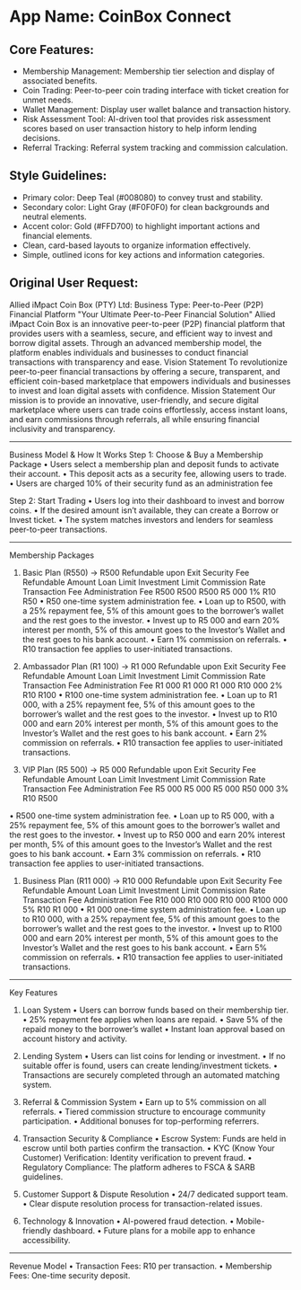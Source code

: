 # **App Name**: CoinBox Connect

## Core Features:

- Membership Management: Membership tier selection and display of associated benefits.
- Coin Trading: Peer-to-peer coin trading interface with ticket creation for unmet needs.
- Wallet Management: Display user wallet balance and transaction history.
- Risk Assessment Tool: AI-driven tool that provides risk assessment scores based on user transaction history to help inform lending decisions.
- Referral Tracking: Referral system tracking and commission calculation.

## Style Guidelines:

- Primary color: Deep Teal (#008080) to convey trust and stability.
- Secondary color: Light Gray (#F0F0F0) for clean backgrounds and neutral elements.
- Accent color: Gold (#FFD700) to highlight important actions and financial elements.
- Clean, card-based layouts to organize information effectively.
- Simple, outlined icons for key actions and information categories.

## Original User Request:
Allied iMpact Coin Box (PTY) Ltd: 
Business Type: Peer-to-Peer (P2P) Financial Platform
"Your Ultimate Peer-to-Peer Financial Solution"
Allied iMpact Coin Box is an innovative peer-to-peer (P2P) financial platform that provides users with a seamless, secure, and efficient way to invest and borrow digital assets. Through an advanced membership model, the platform enables individuals and businesses to conduct financial transactions with transparency and ease.
Vision Statement
To revolutionize peer-to-peer financial transactions by offering a secure, transparent, and efficient coin-based marketplace that empowers individuals and businesses to invest and loan digital assets with confidence.
Mission Statement
Our mission is to provide an innovative, user-friendly, and secure digital marketplace where users can trade coins effortlessly, access instant loans, and earn commissions through referrals, all while ensuring financial inclusivity and transparency.
________________________________________
Business Model & How It Works
Step 1: Choose & Buy a Membership Package
•	Users select a membership plan and deposit funds to activate their account.
•	This deposit acts as a security fee, allowing users to trade.
•	Users are charged 10% of their security fund as an administration fee

Step 2: Start Trading
•	Users log into their dashboard to invest and borrow coins.
•	If the desired amount isn’t available, they can create a Borrow or Invest ticket.
•	The system matches investors and lenders for seamless peer-to-peer transactions.
________________________________________
Membership Packages
1. Basic Plan (R550) → R500 Refundable upon Exit
Security Fee	Refundable Amount	Loan Limit	Investment Limit	Commission Rate	Transaction Fee	Administration Fee
R500	R500	R500	R5 000	1%	R10	R50
•	R50 one-time system administration fee.
•	Loan up to R500, with a 25% repayment fee, 5% of this amount goes to the borrower’s wallet and the rest goes to the investor.
•	Invest up to R5 000 and earn 20% interest per month, 5% of this amount goes to the Investor’s Wallet and the rest goes to his bank account.
•	Earn 1% commission on referrals.
•	R10 transaction fee applies to user-initiated transactions.

2. Ambassador Plan (R1 100) → R1 000 Refundable upon Exit
Security Fee	Refundable Amount	Loan Limit	Investment Limit	Commission Rate	Transaction Fee	Administration Fee
R1 000	R1 000	R1 000	R10 000	2%	R10	R100
•	R100 one-time system administration fee.
•	Loan up to R1 000, with a 25% repayment fee, 5% of this amount goes to the borrower’s wallet and the rest goes to the investor.
•	Invest up to R10 000 and earn 20% interest per month, 5% of this amount goes to the Investor’s Wallet and the rest goes to his bank account.
•	Earn 2% commission on referrals.
•	R10 transaction fee applies to user-initiated transactions.

3. VIP Plan (R5 500) → R5 000 Refundable upon Exit
Security Fee	Refundable Amount	Loan Limit	Investment Limit	Commission Rate	Transaction Fee	Administration Fee
R5 000	R5 000	R5 000	R50 000	3%	R10	R500

•	R500 one-time system administration fee.
•	Loan up to R5 000, with a 25% repayment fee, 5% of this amount goes to the borrower’s wallet and the rest goes to the investor.
•	Invest up to R50 000 and earn 20% interest per month, 5% of this amount goes to the Investor’s Wallet and the rest goes to his bank account.
•	Earn 3% commission on referrals.
•	R10 transaction fee applies to user-initiated transactions.

 1. Business Plan (R11 000) → R10 000 Refundable upon Exit
Security Fee	Refundable Amount	Loan Limit	Investment Limit	Commission Rate	Transaction Fee	Administration Fee
R10 000	R10 000	R10 000	R100 000	5%	R10	R1 000
•	R1 000 one-time system administration fee.
•	Loan up to R10 000, with a 25% repayment fee, 5% of this amount goes to the borrower’s wallet and the rest goes to the investor.
•	Invest up to R100 000 and earn 20% interest per month, 5% of this amount goes to the Investor’s Wallet and the rest goes to his bank account.
•	Earn 5% commission on referrals.
•	R10 transaction fee applies to user-initiated transactions.

________________________________________
Key Features
1. Loan System
•	Users can borrow funds based on their membership tier.
•	25% repayment fee applies when loans are repaid.
•	Save 5% of the repaid money to the borrower’s wallet
•	Instant loan approval based on account history and activity.

2. Lending System 
•	Users can list coins for lending or investment.
•	If no suitable offer is found, users can create lending/investment tickets.
•	Transactions are securely completed through an automated matching system.

3. Referral & Commission System
•	Earn up to 5% commission on all referrals.
•	Tiered commission structure to encourage community participation.
•	Additional bonuses for top-performing referrers.

4. Transaction Security & Compliance
•	Escrow System: Funds are held in escrow until both parties confirm the transaction.
•	KYC (Know Your Customer) Verification: Identity verification to prevent fraud.
•	Regulatory Compliance: The platform adheres to FSCA & SARB guidelines.

5. Customer Support & Dispute Resolution
•	24/7 dedicated support team.
•	Clear dispute resolution process for transaction-related issues.

6. Technology & Innovation
•	AI-powered fraud detection.
•	Mobile-friendly dashboard.
•	Future plans for a mobile app to enhance accessibility.
________________________________________
Revenue Model
•	Transaction Fees: R10 per transaction.
•	Membership Fees: One-time security deposit.
  